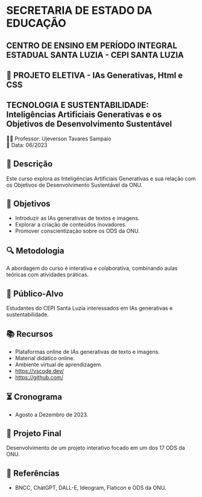 # SECRETARIA DE ESTADO DA EDUCAÇÃO 
<h2>CENTRO DE ENSINO EM PERÍODO INTEGRAL ESTADUAL SANTA LUZIA - CEPI SANTA LUZIA</h2> 

## 📘 PROJETO ELETIVA - IAs Generativas, Html e CSS
## TECNOLOGIA E SUSTENTABILIDADE: Inteligências Artificiais Generativas e os Objetivos de Desenvolvimento Sustentável
👨‍🏫 Professor: Ujeverson Tavares Sampaio  
📅 Data: 06/2023

## 📝 Descrição
Este curso explora as Inteligências Artificiais Generativas e sua relação com os Objetivos de Desenvolvimento Sustentável da ONU.

## 🎯 Objetivos
- Introduzir as IAs generativas de textos e imagens.
- Explorar a criação de conteúdos inovadores.
- Promover conscientização sobre os ODS da ONU.

## 🔍 Metodologia
A abordagem do curso é interativa e colaborativa, combinando aulas teóricas com atividades práticas.

## 👥 Público-Alvo
Estudantes do CEPI Santa Luzia interessados em IAs generativas e sustentabilidade.

## 📚 Recursos
- Plataformas online de IAs generativas de texto e imagens.
- Material didático online.
- Ambiente virtual de aprendizagem.
- https://vscode.dev/
- https://github.com/

## ⏳ Cronograma
- Agosto a Dezembro de 2023.

## 📖 Projeto Final
Desenvolvimento de um projeto interativo focado em um dos 17 ODS da ONU.

## 🔗 Referências
- BNCC, ChatGPT, DALL-E, Ideogram, Flaticon e ODS da ONU.

